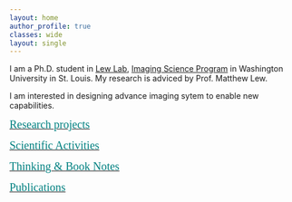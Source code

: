 ```yaml
---
layout: home
author_profile: true
classes: wide
layout: single
---
```


I am a Ph.D. student in [Lew Lab](https://lewlab.wustl.edu/), [Imaging Science Program](https://engineering.wustl.edu/academics/programs/imaging-science/index.html) in Washington University in St. Louis. My research is adviced by Prof. Matthew Lew.

I am interested in designing advance imaging sytem to enable new capabilities. 

[<span style="color:teal; font-family:Comic Sans MS;font-size: 20px;">Research projects</span>](_pages/research-projects)


[<span style="color:teal; font-family:Comic Sans MS;font-size: 20px;">Scientific Activities</span>](/_pages/science-community)

[<span style="color:teal; font-family:Comic Sans MS;font-size: 20px;">Thinking & Book Notes</span>](_pages/thinkings)

[<span style="color:teal; font-family:Comic Sans MS;font-size: 20px;">Publications</span>](/_pages/publications)


